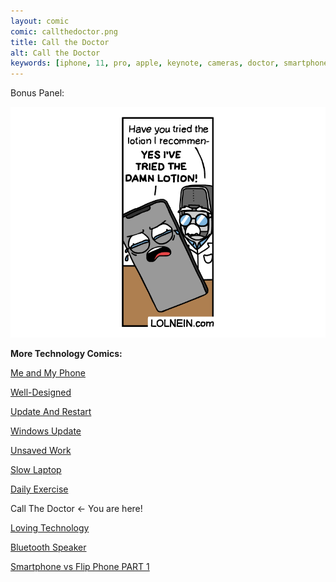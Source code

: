 ```yaml
---
layout: comic
comic: callthedoctor.png
title: Call the Doctor
alt: Call the Doctor
keywords: [iphone, 11, pro, apple, keynote, cameras, doctor, smartphone, photos, spreading, disease, backside, lotion]
---
```


Bonus Panel:

![Call the Doctor Bonus](/images/callthedoctor_bonus.png)


__More Technology Comics:__

[Me and My Phone](https://lolnein.com/2017/06/26/meandmyphone/)

[Well-Designed](https://lolnein.com/2017/11/04/welldesigned/)

[Update And Restart](https://lolnein.com/2018/01/26/updateandrestart/)

[Windows Update](https://lolnein.com/2018/06/14/windowsupdate/)

[Unsaved Work](https://lolnein.com/2018/06/18/unsavedwork/)

[Slow Laptop](https://lolnein.com/2018/08/30/slowlaptop/)

[Daily Exercise](https://lolnein.com/2019/05/28/dailyexercise/)

Call The Doctor <- You are here!

[Loving Technology](https://lolnein.com/2019/11/06/lovingtechnology/)

[Bluetooth Speaker](https://lolnein.com/2020/02/28/bluetoothspeaker/)

[Smartphone vs Flip Phone PART 1](http://lolnein.com/2013/08/28/smartphones/)